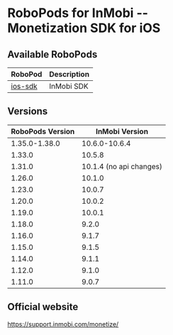 # RoboPods for InMobi -- Monetization SDK for iOS

## Available RoboPods

| RoboPod                           | Description                               |
|-----------------------------------|-------------------------------------------|
| [ios-sdk](ios-sdk/)               | InMobi SDK                                |

## Versions

| RoboPods Version | InMobi Version          |
|------------------|-------------------------|
| 1.35.0-1.38.0    | 10.6.0-10.6.4           |
| 1.33.0           | 10.5.8                  |
| 1.31.0           | 10.1.4 (no api changes) |
| 1.26.0           | 10.1.0                  |
| 1.23.0           | 10.0.7                  |
| 1.20.0           | 10.0.2                  |
| 1.19.0           | 10.0.1                  |
| 1.18.0           | 9.2.0                   |
| 1.16.0           | 9.1.7                   |
| 1.15.0           | 9.1.5                   |
| 1.14.0           | 9.1.1                   |
| 1.12.0           | 9.1.0                   |
| 1.11.0           | 9.0.7                   |

## Official website

https://support.inmobi.com/monetize/